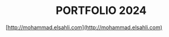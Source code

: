 <div align="center">
  <h1>PORTFOLIO 2024</h1>
</div>

[http://mohammad.elsahli.com](http://mohammad.elsahli.com)
